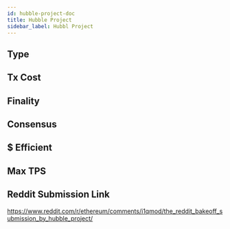 ```yaml
---
id: hubble-project-doc
title: Hubble Project
sidebar_label: Hubbl Project
---
```


## Type

## Tx Cost

## Finality

## Consensus

## $ Efficient

## Max TPS

## Reddit Submission Link

https://www.reddit.com/r/ethereum/comments/i1qmod/the_reddit_bakeoff_submission_by_hubble_project/

